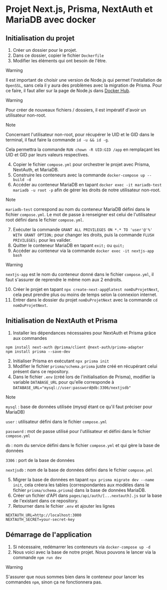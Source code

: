 # Projet Next.js, Prisma, NextAuth et MariaDB avec docker

## Initialisation du projet

1. Créer un dossier pour le projet.
2. Dans ce dossier, copier le fichier `Dockerfile`
3. Modifier les éléments qui ont besoin de l'être.

> [!WARNING]
> Il est important de choisir une version de Node.js qui permet l'installation de `OpenSSL`, sans cela il y aura des problèmes avec la migration de Prisma.
> Pour ce faire, il faut aller sur la page de Node.js dans [Docker Hub](https://hub.docker.com/_/node).

> [!WARNING]
> Pour créer de nouveaux fichiers / dossiers, il est impératif d'avoir un utilisateur non-root.

> [!NOTE]
> Concernant l'utilisateur non-root, pour récupérer le UID et le GID dans le terminal, il faut faire la commande `id -u && id -g`.
>   
> Cela permettra la commande `RUN chown -R UID:GID /app` en remplaçant les UID et GID par leurs valeurs respectives.

4. Copier le fichier `compose.yml` pour orchestrer le projet avec Prisma, NextAuth, et MariaDB.
5. Construire les conteneurs avec la commande `docker-compose up --build -d`
6. Accéder au conteneur MariaDB en tapant `docker exec -it mariadb-test mariadb -u root -p` afin de gérer les droits de notre utilisateur non-root.

> [!NOTE]
> `mariadb-test` correspond au nom du conteneur MariaDB défini dans le fichier `compose.yml`.
> Le mot de passe à renseigner est celui de l'utilisateur root défini dans le fichier `compose.yml`.

7. Exécuter la commande `GRANT ALL PRIVILEGES ON *.* TO 'user'@'%' WITH GRANT OPTION;` pour changer les droits, puis la commande `FLUSH PRIVILEGES;` pour les valider.
8. Quitter le conteneur MariaDB en tapant `exit;` ou `quit;`
9. Accéder au conteneur via la commande `docker exec -it nextjs-app bash`

> [!WARNING]
> `nextjs-app` est le nom du conteneur donné dans le fichier `compose.yml`, il faut s'assurer de reprendre le même nom aux 2 endroits.

10. Créer le projet en tapant `npx create-next-app@latest nomDuProjetNext`, cela peut prendre plus ou moins de temps selon la connexion internet.
11. Entrer dans le dossier du projet `nomDuProjetNext` avec la commande `cd nomDuProjetNext`.

## Initialisation de NextAuth et Prisma

1. Installer les dépendances nécessaires pour NextAuth et Prisma grâce aux commandes
```
npm install next-auth @prisma/client @next-auth/prisma-adapter
npm install prisma --save-dev
```
2. Initialiser Prisma en exécutant `npx prisma init`
3. Modifier le fichier `prisma/schema.prisma` juste créé en récupérant celui présent dans ce repository.
4. Dans le fichier `.env` (créé lors de l'initialisation de Prisma), modifier la variable `DATABASE_URL` pour qu'elle corresponde à `DATABASE_URL="mysql://user:password@db:3306/nextjsdb"`

> [!NOTE]
> `mysql` : base de données utilisée (mysql étant ce qu'il faut préciser pour MariaDB)
>
> `user` : utilisateur défini dans le fichier `compose.yml`
>
> `password` : mot de passe utilisé pour l'utilisateur et défini dans le fichier `compose.yml`
>
> `db` : nom du service défini dans le fichier `compose.yml` et qui gère la base de données
>
> `3306` : port de la base de données
>
> `nextjsdb` : nom de la base de données défini dans le fichier `compose.yml`

5. Migrer la base de données en tapant `npx prisma migrate dev --name init`, cela créera les tables (correspondantes aux modèles dans le fichier `prisma/schema.prisma`) dans la base de données MariaDB.
6. Créer un fichier d'API dans `pages/api/auth/[...nextauth].js` sur la base de l'existant dans ce repository.
7. Retourner dans le fichier `.env` et ajouter les lignes
```
NEXTAUTH_URL=http://localhost:3000
NEXTAUTH_SECRET=your-secret-key
```

## Démarrage de l'application

1. Si nécessaire, redémarrer les conteneurs via `docker-compose up -d`
2. Nous voici avec la base de notre projet. Nous pouvons le lancer via la commande `npm run dev`

> [!WARNING]
> S'assurer que nous sommes bien dans le conteneur pour lancer les commandes `npm`, sinon ça ne fonctionnera pas.
